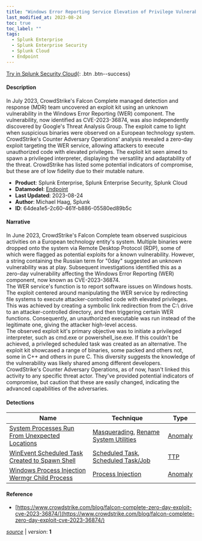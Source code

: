 ```yaml
---
title: "Windows Error Reporting Service Elevation of Privilege Vulnerability"
last_modified_at: 2023-08-24
toc: true
toc_label: ""
tags:
  - Splunk Enterprise
  - Splunk Enterprise Security
  - Splunk Cloud
  - Endpoint
---
```


[Try in Splunk Security Cloud](https://www.splunk.com/en_us/cyber-security.html){: .btn .btn--success}

#### Description

In July 2023, CrowdStrike's Falcon Complete managed detection and response (MDR) team uncovered an exploit kit using an unknown vulnerability in the Windows Error Reporting (WER) component. The vulnerability, now identified as CVE-2023-36874, was also independently discovered by Google's Threat Analysis Group. The exploit came to light when suspicious binaries were observed on a European technology system. CrowdStrike's Counter Adversary Operations' analysis revealed a zero-day exploit targeting the WER service, allowing attackers to execute unauthorized code with elevated privileges. The exploit kit seen aimed to spawn a privileged interpreter, displaying the versatility and adaptability of the threat. CrowdStrike has listed some potential indicators of compromise, but these are of low fidelity due to their mutable nature.

- **Product**: Splunk Enterprise, Splunk Enterprise Security, Splunk Cloud
- **Datamodel**: [Endpoint](https://docs.splunk.com/Documentation/CIM/latest/User/Endpoint)
- **Last Updated**: 2023-08-24
- **Author**: Michael Haag, Splunk
- **ID**: 64dea1e5-2c60-461f-b886-05580ed89b5c

#### Narrative

In June 2023, CrowdStrike's Falcon Complete team observed suspicious activities on a European technology entity's system. Multiple binaries were dropped onto the system via Remote Desktop Protocol (RDP), some of which were flagged as potential exploits for a known vulnerability. However, a string containing the Russian term for "0day" suggested an unknown vulnerability was at play. Subsequent investigations identified this as a zero-day vulnerability affecting the Windows Error Reporting (WER) component, now known as CVE-2023-36874. \
The WER service's function is to report software issues on Windows hosts. The exploit centered around manipulating the WER service by redirecting file systems to execute attacker-controlled code with elevated privileges. This was achieved by creating a symbolic link redirection from the C:\ drive to an attacker-controlled directory, and then triggering certain WER functions. Consequently, an unauthorized executable was run instead of the legitimate one, giving the attacker high-level access. \
The observed exploit kit's primary objective was to initiate a privileged interpreter, such as cmd.exe or powershell_ise.exe. If this couldn't be achieved, a privileged scheduled task was created as an alternative. The exploit kit showcased a range of binaries, some packed and others not, some in C++ and others in pure C. This diversity suggests the knowledge of the vulnerability was likely shared among different developers. \
CrowdStrike's Counter Adversary Operations, as of now, hasn't linked this activity to any specific threat actor. They've provided potential indicators of compromise, but caution that these are easily changed, indicating the advanced capabilities of the adversaries.

#### Detections

| Name        | Technique   | Type         |
| ----------- | ----------- |--------------|
| [System Processes Run From Unexpected Locations](/endpoint/a34aae96-ccf8-4aef-952c-3ea21444444d/) | [Masquerading](/tags/#masquerading), [Rename System Utilities](/tags/#rename-system-utilities) | [Anomaly](https://github.com/splunk/security_content/wiki/Detection-Analytic-Types) |
| [WinEvent Scheduled Task Created to Spawn Shell](/endpoint/203ef0ea-9bd8-11eb-8201-acde48001122/) | [Scheduled Task](/tags/#scheduled-task), [Scheduled Task/Job](/tags/#scheduled-task/job) | [TTP](https://github.com/splunk/security_content/wiki/Detection-Analytic-Types) |
| [Windows Process Injection Wermgr Child Process](/endpoint/360ae6b0-38b5-4328-9e2b-bc9436cddb17/) | [Process Injection](/tags/#process-injection) | [Anomaly](https://github.com/splunk/security_content/wiki/Detection-Analytic-Types) |

#### Reference

* [https://www.crowdstrike.com/blog/falcon-complete-zero-day-exploit-cve-2023-36874/](https://www.crowdstrike.com/blog/falcon-complete-zero-day-exploit-cve-2023-36874/)



[*source*](https://github.com/splunk/security_content/tree/develop/stories/windows_error_reporting_service_elevation_of_privilege_vulnerability.yml) \| *version*: **1**